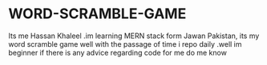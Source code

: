 # WORD-SCRAMBLE-GAME
Its me Hassan Khaleel .im learning MERN stack form Jawan Pakistan, its my word scramble game  well with the passage of time i repo daily .well  im beginner if there is any advice regarding code for me do me know

